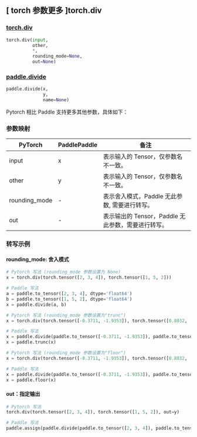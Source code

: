 ## [ torch 参数更多 ]torch.div
### [torch.div](https://pytorch.org/docs/stable/generated/torch.div.html#torch.div)
```python
torch.div(input,
          other,
          *,
          rounding_mode=None,
          out=None)
```

### [paddle.divide](https://www.paddlepaddle.org.cn/documentation/docs/zh/api/paddle/divide_cn.html)
```python
paddle.divide(x,
              y,
              name=None)
```

Pytorch 相比 Paddle 支持更多其他参数，具体如下：
### 参数映射
| PyTorch       | PaddlePaddle | 备注                                                   |
| ------------- | ------------ | ------------------------------------------------------ |
| input |  x  | 表示输入的 Tensor，仅参数名不一致。  |
| other |  y  | 表示输入的 Tensor，仅参数名不一致。  |
| rounding_mode  | -  | 表示舍入模式，Paddle 无此参数, 需要进行转写。  |
|  out  | -   | 表示输出的 Tensor，Paddle 无此参数，需要进行转写。    |


### 转写示例
#### rounding_mode: 舍入模式
```python
# Pytorch 写法 (rounding_mode 参数设置为 None)
x = torch.div(torch.tensor([2, 3, 4]), torch.tensor([1, 5, 2]))

# Paddle 写法
a = paddle.to_tensor([2, 3, 4], dtype='float64')
b = paddle.to_tensor([1, 5, 2], dtype='float64')
x = paddle.divide(a, b)

# Pytorch 写法 (rounding_mode 参数设置为"trunc")
x = torch.div(torch.tensor([-0.3711, -1.9353]), torch.tensor([0.8032,  0.2930]), rounding_mode='trunc')

# Paddle 写法
x = paddle.divide(paddle.to_tensor([-0.3711, -1.9353]), paddle.to_tensor([0.8032,  0.2930]))
x = paddle.trunc(x)

# Pytorch 写法 (rounding_mode 参数设置为"floor")
x = torch.div(torch.tensor([-0.3711, -1.9353]), torch.tensor([0.8032,  0.2930]), rounding_mode='floor')

# Paddle 写法
x = paddle.divide(paddle.to_tensor([-0.3711, -1.9353]), paddle.to_tensor([0.8032,  0.2930]))
x = paddle.floor(x)
```

#### out：指定输出
```python
# Pytorch 写法
torch.div(torch.tensor([2, 3, 4]), torch.tensor([1, 5, 2]), out=y)

# Paddle 写法
paddle.assign(paddle.divide(paddle.to_tensor([2, 3, 4]), paddle.to_tensor([1, 5, 2])), y)
```
